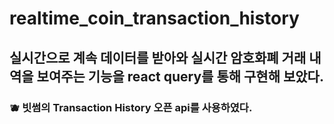 # realtime_coin_transaction_history
## 실시간으로 계속 데이터를 받아와 실시간 암호화폐 거래 내역을 보여주는 기능을 react query를 통해 구현해 보았다.
### 🫐 빗썸의 Transaction History 오픈 api를 사용하였다.
